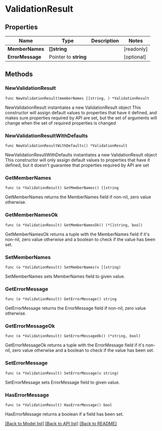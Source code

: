 # ValidationResult

## Properties

Name | Type | Description | Notes
------------ | ------------- | ------------- | -------------
**MemberNames** | **[]string** |  | [readonly] 
**ErrorMessage** | Pointer to **string** |  | [optional] 

## Methods

### NewValidationResult

`func NewValidationResult(memberNames []string, ) *ValidationResult`

NewValidationResult instantiates a new ValidationResult object
This constructor will assign default values to properties that have it defined,
and makes sure properties required by API are set, but the set of arguments
will change when the set of required properties is changed

### NewValidationResultWithDefaults

`func NewValidationResultWithDefaults() *ValidationResult`

NewValidationResultWithDefaults instantiates a new ValidationResult object
This constructor will only assign default values to properties that have it defined,
but it doesn't guarantee that properties required by API are set

### GetMemberNames

`func (o *ValidationResult) GetMemberNames() []string`

GetMemberNames returns the MemberNames field if non-nil, zero value otherwise.

### GetMemberNamesOk

`func (o *ValidationResult) GetMemberNamesOk() (*[]string, bool)`

GetMemberNamesOk returns a tuple with the MemberNames field if it's non-nil, zero value otherwise
and a boolean to check if the value has been set.

### SetMemberNames

`func (o *ValidationResult) SetMemberNames(v []string)`

SetMemberNames sets MemberNames field to given value.


### GetErrorMessage

`func (o *ValidationResult) GetErrorMessage() string`

GetErrorMessage returns the ErrorMessage field if non-nil, zero value otherwise.

### GetErrorMessageOk

`func (o *ValidationResult) GetErrorMessageOk() (*string, bool)`

GetErrorMessageOk returns a tuple with the ErrorMessage field if it's non-nil, zero value otherwise
and a boolean to check if the value has been set.

### SetErrorMessage

`func (o *ValidationResult) SetErrorMessage(v string)`

SetErrorMessage sets ErrorMessage field to given value.

### HasErrorMessage

`func (o *ValidationResult) HasErrorMessage() bool`

HasErrorMessage returns a boolean if a field has been set.


[[Back to Model list]](../README.md#documentation-for-models) [[Back to API list]](../README.md#documentation-for-api-endpoints) [[Back to README]](../README.md)


